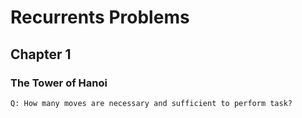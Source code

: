 # Recurrents Problems

## Chapter 1
### The Tower of Hanoi
`Q: How many moves are necessary and sufficient to perform task?`

